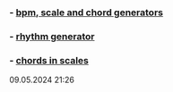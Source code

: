 ### - [bpm, scale and chord generators](https://y-bears.github.io/music-quokka/bpm-sc-ch.html)
### - [rhythm generator](https://y-bears.github.io/music-quokka/rhythm.html)
### - [chords in scales](https://y-bears.github.io/music-quokka/only-scale.html)

09.05.2024 21:26
